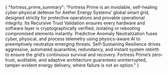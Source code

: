 {
  "fortress_prime_summary": "Fortress Prime is an inviolable, self-healing cyber-physical defense for Aether Energy Systems’ global smart grid, designed strictly for protective operations and provable operational integrity. Its Recursive Trust Validation ensures every hardware and software layer is cryptographically verified, isolating or rebooting compromised elements instantly. Predictive Anomaly Neutralization fuses cyber, physical, and process telemetry using physics-aware AI to preemptively neutralize emerging threats. Self-Sustaining Resilience drives aggressive, automated quarantine, redundancy, and instant system rebirth to ensure the grid’s continuous survival and recovery. Fortress Prime’s zero-trust, auditable, and adaptive architecture guarantees uninterrupted, tamper-evident energy delivery, where failure is not an option."
}
